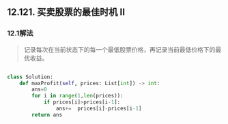 ## 12.121. 买卖股票的最佳时机 II

### 12.1解法
>记录每次在当前状态下的每一个最低股票价格，再记录当前最低价格下的最优收益。
```python

class Solution:
    def maxProfit(self, prices: List[int]) -> int:
        ans=0
        for i in range(1,len(prices)):
            if prices[i]>prices[i-1]:
                ans+=  prices[i]-prices[i-1]
        return ans
```